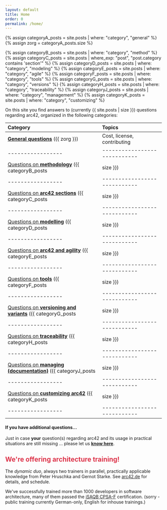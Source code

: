 ```yaml
---
layout: default
title: Home
order: 0
permalink: /home/
---
```


{% assign categoryA_posts = site.posts | where: "category", "general" %}
{% assign zorg = categoryA_posts.size %}

{% assign categoryB_posts = site.posts | where: "category", "method" %}
{% assign categoryC_posts = site.posts | where_exp: "post", "post.category contains 'section'" %}
{% assign categoryD_posts = site.posts | where: "category", "modeling" %}
{% assign categoryE_posts = site.posts | where: "category", "agile" %}
{% assign categoryF_posts = site.posts | where: "category", "tools" %}
{% assign categoryG_posts = site.posts | where: "category", "versions" %}
{% assign categoryH_posts = site.posts | where: "category", "traceability" %}
{% assign categoryJ_posts = site.posts | where: "category", "management" %}
{% assign categoryK_posts = site.posts | where: "category", "customizing" %}


On this site you find answers to (currently {{ site.posts | size }}) questions
regarding arc42, organized in the following categories:

| Category         | Topics                   |
|:-----------------|:----------------------------|
| [**General questions**](/category_a/) ({{ zorg }}) | Cost, license, contributing |
|-----------------|----------------------------|
| [Questions on **methodology**](/category_b/) ({{ categoryB_posts | size }})  | Minimal amount of documentation, where-does-what-info-belong, notations, UML|
|-----------------|----------------------------|
| [Questions on **arc42 sections**](/category_c/) ({{ categoryC_posts | size }})  | How to treat the various arc42 sections, stakeholder, quality requirements, context, building blocks, runtime scenarios, deployment, concepts etc.|
|-----------------|----------------------------|
| [Questions on **modelling**](/category_d) ({{ categoryD_posts | size }}) | UML and alternative notations, consistency, clarity, understandability, diagrams, interfaces, ports,|
|-----------------|----------------------------|
| [Questions on **arc42 and agility**](/category_e/) ({{ categoryE_posts | size }}) | Scrum, Kanban, definition-of-done, minimal, lean, economical documentation|
|-----------------|----------------------------|
| [Questions on **tools**](/category_f) ({{ categoryF_posts | size }})  | Tools and their application, source code and documentation|
|-----------------|----------------------------|
| [Questions on **versioning and variants**](/category_g) ({{ categoryG_posts | size }})  | Versioning documents, versions and variants of systems|
|-----------------|----------------------------|
| [Questions on **traceability**](/category_h/) ({{ categoryH_posts | size }})  |  Tracing requirements to solution decisions and vice-versa|
|-----------------|----------------------------|
| [Questions on **managing (documentation)**](/category_j/) ({{ categoryJ_posts | size }}) |  Very large systems, standardization, governance, checklists, access-rights|
|-----------------|----------------------------|
| [Questions on **customizing arc42**](/category_k) ({{ categoryK_posts | size }}) | Tailoring and customizing, known adaptions of arc42|
|-----------------|----------------------------|



#### If you have additional questions...

Just in case **your** question(s) regarding arc42 and its usage in
practical situations are still missing ... please let us [**know here**](/contact/).


## <font color="#dd354b">We're offering architecture training!</font>

The _dynamic duo_, always two trainers in parallel, practically applicable
knowledge from Peter Hruschka and Gernot Starke. See [arc42.de](https://www.arc42.de/termine) for details, and schedule.

We've successfully trained more than 1000 developers in software architecture,
many of them passed the [iSAQB CPSA-F](https://isaqb.org) certification.
(sorry - public training currently German-only, English for inhouse trainings.)
